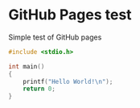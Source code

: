 # GitHub Pages test

Simple test of GitHub pages

```C
#include <stdio.h>

int main()
{
    printf("Hello World!\n");
    return 0;
}
```
